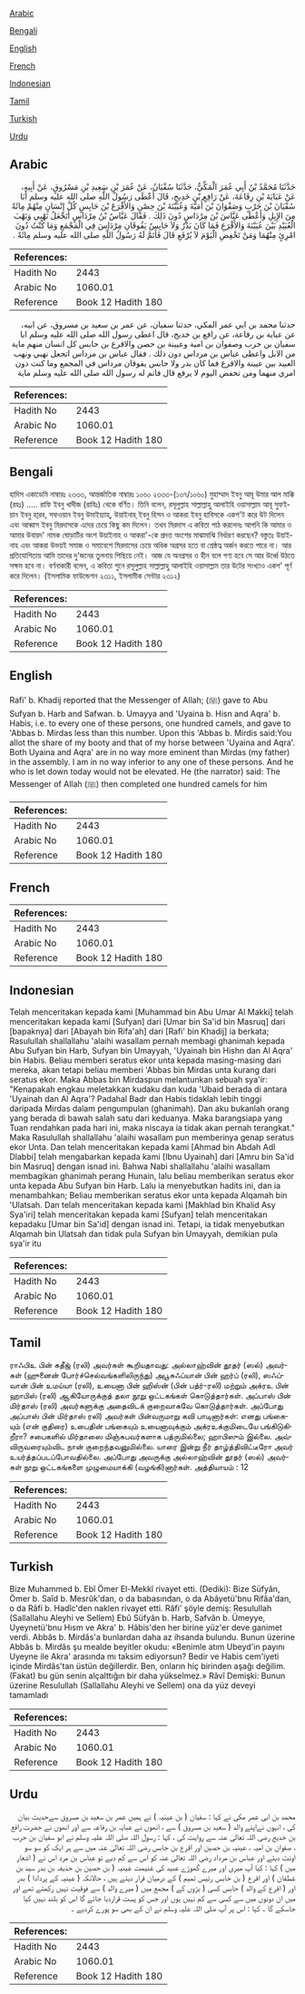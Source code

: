 [Arabic](#arabic)

[Bengali](#bengali)

[English](#english)

[French](#french)

[Indonesian](#indonesian)

[Tamil](#tamil)

[Turkish](#turkish)

[Urdu](#urdu)

## Arabic


<div dir="rtl" lang="ar" style={{fontSize:'larger',backgroundColor:'#f8f9fa',padding:20}}>
حَدَّثَنَا مُحَمَّدُ بْنُ أَبِي عُمَرَ الْمَكِّيُّ، حَدَّثَنَا سُفْيَانُ، عَنْ عُمَرَ بْنِ سَعِيدِ بْنِ مَسْرُوقٍ، عَنْ أَبِيهِ، عَنْ عَبَايَةَ بْنِ رِفَاعَةَ، عَنْ رَافِعِ بْنِ خَدِيجٍ، قَالَ أَعْطَى رَسُولُ اللَّهِ صلى الله عليه وسلم أَبَا سُفْيَانَ بْنَ حَرْبٍ وَصَفْوَانَ بْنَ أُمَيَّةَ وَعُيَيْنَةَ بْنَ حِصْنٍ وَالأَقْرَعَ بْنَ حَابِسٍ كُلَّ إِنْسَانٍ مِنْهُمْ مِائَةً مِنَ الإِبِلِ وَأَعْطَى عَبَّاسَ بْنَ مِرْدَاسٍ دُونَ ذَلِكَ ‏.‏ فَقَالَ عَبَّاسُ بْنُ مِرْدَاسٍ أَتَجْعَلُ نَهْبِي وَنَهْبَ الْعُبَيْدِ بَيْنَ عُيَيْنَةَ وَالأَقْرَعِ فَمَا كَانَ بَدْرٌ وَلاَ حَابِسٌ يَفُوقَانِ مِرْدَاسَ فِي الْمَجْمَعِ وَمَا كُنْتُ دُونَ امْرِئٍ مِنْهُمَا وَمَنْ تَخْفِضِ الْيَوْمَ لاَ يُرْفَعِ قَالَ فَأَتَمَّ لَهُ رَسُولُ اللَّهِ صلى الله عليه وسلم مِائَةً ‏.‏
</div>
<div style={{backgroundColor:'#f8f9fa',padding:20, marginBottom: 10}}><table> <thead> <tr> <th>References:</th> <th></th> </tr> </thead> <tbody><tr><td>Hadith No</td><td>2443</td></tr><tr><td>Arabic No</td><td>1060.01</td></tr><tr><td>Reference</td><td>Book 12 Hadith 180</td></tr></tbody></table></div>


<div dir="rtl" lang="ar" style={{fontSize:'larger',backgroundColor:'#f8f9fa',padding:20}}>
حدثنا محمد بن ابي عمر المكي، حدثنا سفيان، عن عمر بن سعيد بن مسروق، عن ابيه، عن عباية بن رفاعة، عن رافع بن خديج، قال اعطى رسول الله صلى الله عليه وسلم ابا سفيان بن حرب وصفوان بن امية وعيينة بن حصن والاقرع بن حابس كل انسان منهم ماية من الابل واعطى عباس بن مرداس دون ذلك . فقال عباس بن مرداس اتجعل نهبي ونهب العبيد بين عيينة والاقرع فما كان بدر ولا حابس يفوقان مرداس في المجمع وما كنت دون امري منهما ومن تخفض اليوم لا يرفع قال فاتم له رسول الله صلى الله عليه وسلم ماية
</div>
<div style={{backgroundColor:'#f8f9fa',padding:20, marginBottom: 10}}><table> <thead> <tr> <th>References:</th> <th></th> </tr> </thead> <tbody><tr><td>Hadith No</td><td>2443</td></tr><tr><td>Arabic No</td><td>1060.01</td></tr><tr><td>Reference</td><td>Book 12 Hadith 180</td></tr></tbody></table></div>

## Bengali


<div dir="ltr" lang="bn" style={{fontSize:'larger',backgroundColor:'#f8f9fa',padding:20}}>
হাদিস একাডেমি নাম্বারঃ ২৩৩৩, আন্তর্জাতিক নাম্বারঃ ১০৬০ ২৩৩৩-(১৩৭/১০৬০) মুহাম্মাদ ইবনু আবূ উমার আল মাক্কি (রহঃ) ..... রাফি ইবনু খাদীজ (রাযিঃ) থেকে বর্ণিত। তিনি বলেন, রসূলুল্লাহ সাল্লাল্লাহু আলাইহি ওয়াসাল্লাম আবূ সুফইয়ান ইবনু হা্রব, সফওয়ান ইবনু উমাইয়্যাহ্, উয়াইনাহ্ ইবনু হিসন ও আকরা ইবনু হাবিসকে একশ'ট করে উট দিলেন এবং আব্বাস ইবনু মিরদাসকে এদের চেয়ে কিছু কম দিলেন। তখন মিরদাস এ কবিতা পাঠ করলেনঃ আপনি কি আমার ও আমার উবায়দ' নামক ঘোড়াটির অংশ উয়াইনাহ ও আকরা'-কে প্রদত্ত অংশের মাঝামাঝি নির্ধারণ করছেন? বস্তুতঃ উয়াইনাহ এবং আকরা উভয়ই সমাজ ও সমাবেশে মিরদাসের চেয়ে অধিক অগ্রসর হতে বা শ্রেষ্ঠত্ব অর্জন করতে পারে না। আর প্রতিযোগিতায় আমি তাদের দু'জনের তুলনায় পিছিয়ে নেই। আজ যে অনগ্রসর ও হীন বলে গণ্য হবে সে আর উর্ধ্বে উঠতে সক্ষম হবে না। বর্ণনাকারী বলেন, এ কবিতা শুনে রসূলুল্লাহ সাল্লাল্লাহু আলাইহি ওয়াসাল্লাম তার উটের সংখ্যাও একশ' পূর্ণ করে দিলেন। (ইসলামিক ফাউন্ডেশন ২৩১১, ইসলামীক সেন্টার ২৩১২)
</div>
<div style={{backgroundColor:'#f8f9fa',padding:20, marginBottom: 10}}><table> <thead> <tr> <th>References:</th> <th></th> </tr> </thead> <tbody><tr><td>Hadith No</td><td>2443</td></tr><tr><td>Arabic No</td><td>1060.01</td></tr><tr><td>Reference</td><td>Book 12 Hadith 180</td></tr></tbody></table></div>

## English


<div dir="ltr" lang="en" style={{fontSize:'larger',backgroundColor:'#f8f9fa',padding:20}}>
Rafi' b. Khadij reported that the Messenger of Allah; (ﷺ) gave to Abu Sufyan b. Harb and Safwan. b. Umayya and 'Uyaina b. Hisn and Aqra' b. Habis, i.e. to every one of these persons, one hundred camels, and gave to 'Abbas b. Mirdas less than this number. Upon this 'Abbas b. Mirdis said:You allot the share of my booty and that of my horse between 'Uyaina and Aqra'. Both Uyaina and Aqra' are in no way more eminent than Mirdas (my father) in the assembly. I am in no way inferior to any one of these persons. And he who is let down today would not be elevated. He (the narrator) said: The Messenger of Allah (ﷺ) then completed one hundred camels for him
</div>
<div style={{backgroundColor:'#f8f9fa',padding:20, marginBottom: 10}}><table> <thead> <tr> <th>References:</th> <th></th> </tr> </thead> <tbody><tr><td>Hadith No</td><td>2443</td></tr><tr><td>Arabic No</td><td>1060.01</td></tr><tr><td>Reference</td><td>Book 12 Hadith 180</td></tr></tbody></table></div>

## French


<div dir="ltr" lang="fr" style={{fontSize:'larger',backgroundColor:'#f8f9fa',padding:20}}>

</div>
<div style={{backgroundColor:'#f8f9fa',padding:20, marginBottom: 10}}><table> <thead> <tr> <th>References:</th> <th></th> </tr> </thead> <tbody><tr><td>Hadith No</td><td>2443</td></tr><tr><td>Arabic No</td><td>1060.01</td></tr><tr><td>Reference</td><td>Book 12 Hadith 180</td></tr></tbody></table></div>

## Indonesian


<div dir="ltr" lang="id" style={{fontSize:'larger',backgroundColor:'#f8f9fa',padding:20}}>
Telah menceritakan kepada kami [Muhammad bin Abu Umar Al Makki] telah menceritakan kepada kami [Sufyan] dari [Umar bin Sa'id bin Masruq] dari [bapaknya] dari [Abayah bin Rifa'ah] dari [Rafi' bin Khadij] ia berkata; Rasulullah shallallahu 'alaihi wasallam pernah membagi ghanimah kepada Abu Sufyan bin Harb, Sufyan bin Umayyah, 'Uyainah bin Hishn dan Al Aqra' bin Habis. Beliau memberi seratus ekor unta kepada masing-masing dari mereka, akan tetapi beliau memberi 'Abbas bin Mirdas unta kurang dari seratus ekor. Maka Abbas bin Mirdaspun melantunkan sebuah sya'ir: "Kenapakah engkau meletakkan kudaku dan kuda 'Ubaid berada di antara 'Uyainah dan Al Aqra'? Padahal Badr dan Habis tidaklah lebih tinggi daripada Mirdas dalam pengumpulan (ghanimah). Dan aku bukanlah orang yang berada di bawah salah satu dari keduanya. Maka barangsiapa yang Tuan rendahkan pada hari ini, maka niscaya ia tidak akan pernah terangkat." Maka Rasulullah shallallahu 'alaihi wasallam pun memberinya genap seratus ekor Unta. Dan telah menceritakan kepada kami [Ahmad bin Abdah Adl Dlabbi] telah mengabarkan kepada kami [Ibnu Uyainah] dari [Amru bin Sa'id bin Masruq] dengan isnad ini. Bahwa Nabi shallallahu 'alaihi wasallam membagikan ghanimah perang Hunain, lalu beliau memberikan seratus ekor unta kepada Abu Sufyan bin Harb. Lalu ia menyebutkan hadits ini, dan ia menambahkan; Beliau memberikan seratus ekor unta kepada Alqamah bin 'Ulatsah. Dan telah menceritakan kepada kami [Makhlad bin Khalid Asy Sya'iri] telah menceritakan kepada kami [Sufyan] telah menceritakan kepadaku [Umar bin Sa'id] dengan isnad ini. Tetapi, ia tidak menyebutkan Alqamah bin Ulatsah dan tidak pula Sufyan bin Umayyah, demikian pula sya'ir itu
</div>
<div style={{backgroundColor:'#f8f9fa',padding:20, marginBottom: 10}}><table> <thead> <tr> <th>References:</th> <th></th> </tr> </thead> <tbody><tr><td>Hadith No</td><td>2443</td></tr><tr><td>Arabic No</td><td>1060.01</td></tr><tr><td>Reference</td><td>Book 12 Hadith 180</td></tr></tbody></table></div>

## Tamil


<div dir="ltr" lang="ta" style={{fontSize:'larger',backgroundColor:'#f8f9fa',padding:20}}>
ராஃபிஉ பின் கதீஜ் (ரலி) அவர்கள் கூறியதாவது: அல்லாஹ்வின் தூதர் (ஸல்) அவர்கள் (ஹுனைன் போர்ச்செல்வங்களிலிருந்து) அபூசுஃப்யான் பின் ஹர்ப் (ரலி), ஸஃப்வான் பின் உமய்யா (ரலி), உயைனா பின் ஹிஸ்ன் (பின் பத்ர்-ரலி) மற்றும் அக்ரஉ பின் ஹாபிஸ் (ரலி) ஆகியோருக்குத் தலா நூறு ஒட்டகங்கள் கொடுத்தார்கள். அப்பாஸ் பின் மிர்தாஸ் (ரலி) அவர்களுக்கு அதைவிடக் குறைவாகவே கொடுத்தார்கள். அப்போது அப்பாஸ் பின் மிர்தாஸ் ரலி) அவர்கள் பின்வருமாறு கவி பாடினார்கள்: எனது பங்கையும் (என் குதிரை) உபைதின் பங்கையும் உயைனாவுக்கும் அக்ரஉக்குமிடையே பங்கிடுகிறீரா? சபைகளில் மிர்தாஸை மிஞ்சுபவர்களாக பத்ருமில்லை; ஹாபிஸும் இல்லை. அவ்விருவரையும்விட நான் குறைந்தவனுமில்லை. யாரை இன்று நீர் தாழ்த்திவிட்டீரோ அவர் உயர்த்தப்படப்போவதில்லை. அப்போது அவருக்கு அல்லாஹ்வின் தூதர் (ஸல்) அவர்கள் நூறு ஒட்டகங்களை முழுமையாக்கி (வழங்கி)னார்கள். அத்தியாயம் : 12
</div>
<div style={{backgroundColor:'#f8f9fa',padding:20, marginBottom: 10}}><table> <thead> <tr> <th>References:</th> <th></th> </tr> </thead> <tbody><tr><td>Hadith No</td><td>2443</td></tr><tr><td>Arabic No</td><td>1060.01</td></tr><tr><td>Reference</td><td>Book 12 Hadith 180</td></tr></tbody></table></div>

## Turkish


<div dir="ltr" lang="tr" style={{fontSize:'larger',backgroundColor:'#f8f9fa',padding:20}}>
Bize Muhammed b. Ebî Ömer El-Mekkî rivayet etti. (Dediki): Bize Süfyân, Ömer b. Saîd b. Mesrûk'dan, o da babasından, o da Abâyetü'bnu Rifâa'dan, o da Râfi b. Hadîc'den naklen rivayet etti. Râfi' şöyle demiş: Resulullah (Sallallahu Aleyhi ve Sellem) Ebû Süfyân b. Harb, Safvân b. Ümeyye, Uyeynetü'bnu Hısm ve Akra' b. Hâbis'den her birine yüz'er deve ganimet verdi. Abbâs b. Mirdâs'a bunlardan daha az ihsanda bulundu. Bunun üzerine Abbâs b. Mirdâs şu mealde beyitler okudu: «Benimle atım Ubeyd'in payını Uyeyne ile Akra' arasında mı taksim ediyorsun? Bedir ve Habis cem'iyeti içinde Mirdâs'tan üstün değillerdir. Ben, onların hiç birinden aşağı değilim. (Fakat) bu gün senin alçalttığın bir daha yükselmez.» Râvî Demişki: Bunun üzerine Resulullah (Sallallahu Aleyhi ve Sellem) ona da yüz deveyi tamamladı
</div>
<div style={{backgroundColor:'#f8f9fa',padding:20, marginBottom: 10}}><table> <thead> <tr> <th>References:</th> <th></th> </tr> </thead> <tbody><tr><td>Hadith No</td><td>2443</td></tr><tr><td>Arabic No</td><td>1060.01</td></tr><tr><td>Reference</td><td>Book 12 Hadith 180</td></tr></tbody></table></div>

## Urdu


<div dir="rtl" lang="ur" style={{fontSize:'larger',backgroundColor:'#f8f9fa',padding:20}}>
محمد بن ابی عمر مکی نے کہا : سفیان ( بن عینیہ ) نے ہمیں عمر بن سعید بن مسروق سےحدیث بیان کی ، انہوں نےاپنے والد ( سعید بن مسروق ) سے ، انھوں نے عبایہ بن رفاعہ سے اور انھوں نے حضرت رافع بن خدیج رضی اللہ تعالیٰ عنہ سے روایت کی ، کہا : رسول اللہ صلی اللہ علیہ وسلم نے ابو سفیان بن حرب ، صفوان بن امیہ ، عینیہ بن حصین اور اقرع بن جابس رضی اللہ تعالیٰ عنہ میں سے ہر ایک کو سو سو اونٹ دیئے اور عباس بن مرداد رضی اللہ تعالیٰ عنہ کو اس سے کم دیے تو عباس بن مرد اس نے ( اشعار میں ) کہا : کیا آپ میری اور میرے گھوڑے عبید کی غنیمت عینیہ ( بن حصین بن حذیفہ بن بدر سید بن غطفان ) اور اقرع ( بن حابس رئیس تمیم ) کے درمیان قرار دیتے ہیں ، حالانکہ ( عینیہ کے پردادا ) بدر اور ( اقرع کے والد ) حابس کسی ( بڑوں کے ) مجمع میں ( میرے والد ) سے فوقیت نہیں رکھتے تھے اور میں ان دونوں میں سے کسی سے کم نہیں ہوں اور جس کو پست قراردیا جائے گا اس کو بلند نہیں کیا جاسکے گا ۔ کہا : اس پر آپ صلی اللہ علیہ وسلم نے ان کے بھی سو پورے کردیے ۔
</div>
<div style={{backgroundColor:'#f8f9fa',padding:20, marginBottom: 10}}><table> <thead> <tr> <th>References:</th> <th></th> </tr> </thead> <tbody><tr><td>Hadith No</td><td>2443</td></tr><tr><td>Arabic No</td><td>1060.01</td></tr><tr><td>Reference</td><td>Book 12 Hadith 180</td></tr></tbody></table></div>